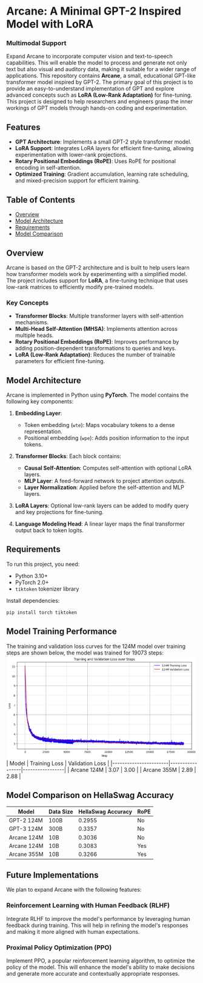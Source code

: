 # Arcane: A Minimal GPT-2 Inspired Model with LoRA

### Multimodal Support
Expand Arcane to incorporate computer vision and text-to-speech capabilities. This will enable the model to process and generate not only text but also visual and auditory data, making it suitable for a wider range of applications.
This repository contains **Arcane**, a small, educational GPT-like transformer model inspired by GPT-2. The primary goal of this project is to provide an easy-to-understand implementation of GPT and explore advanced concepts such as **LoRA (Low-Rank Adaptation)** for fine-tuning. This project is designed to help researchers and engineers grasp the inner workings of GPT models through hands-on coding and experimentation.

## Features
- **GPT Architecture**: Implements a small GPT-2 style transformer model.
- **LoRA Support**: Integrates LoRA layers for efficient fine-tuning, allowing experimentation with lower-rank projections.
- **Rotary Positional Embeddings (RoPE)**: Uses RoPE for positional encoding in self-attention.
- **Optimized Training**: Gradient accumulation, learning rate scheduling, and mixed-precision support for efficient training.

## Table of Contents
- [Overview](#overview)
- [Model Architecture](#model-architecture)
- [Requirements](#requirements)
- [Model Comparison](#model-comparison)

## Overview
Arcane is based on the GPT-2 architecture and is built to help users learn how transformer models work by experimenting with a simplified model. The project includes support for **LoRA**, a fine-tuning technique that uses low-rank matrices to efficiently modify pre-trained models.

### Key Concepts
- **Transformer Blocks**: Multiple transformer layers with self-attention mechanisms.
- **Multi-Head Self-Attention (MHSA)**: Implements attention across multiple heads.
- **Rotary Positional Embeddings (RoPE)**: Improves performance by adding position-dependent transformations to queries and keys.
- **LoRA (Low-Rank Adaptation)**: Reduces the number of trainable parameters for efficient fine-tuning.

## Model Architecture
Arcane is implemented in Python using **PyTorch**. The model contains the following key components:

1. **Embedding Layer**:
   - Token embedding (`wte`): Maps vocabulary tokens to a dense representation.
   - Positional embedding (`wpe`): Adds position information to the input tokens.
   
2. **Transformer Blocks**: Each block contains:
   - **Causal Self-Attention**: Computes self-attention with optional LoRA layers.
   - **MLP Layer**: A feed-forward network to project attention outputs.
   - **Layer Normalization**: Applied before the self-attention and MLP layers.
   
3. **LoRA Layers**: Optional low-rank layers can be added to modify query and key projections for fine-tuning.
   
4. **Language Modeling Head**: A linear layer maps the final transformer output back to token logits.

## Requirements
To run this project, you need:
- Python 3.10+
- PyTorch 2.0+
- `tiktoken` tokenizer library

Install dependencies:
```bash
pip install torch tiktoken
```

## Model Training Performance
The training and validation loss curves for the 124M model over training steps are shown below, the model was trained for 19073 steps:
![2D Neuron](/images/training_val_graph.png)
| Model                 | Training Loss   | Validation Loss |
|-----------------------|-----------------|-----------------|
| Arcane 124M           | 3.07            | 3.00            |
| Arcane 355M           | 2.89            | 2.88            | 


## Model Comparison on HellaSwag Accuracy

| Model                 | Data Size   | HellaSwag Accuracy | RoPE |
|-----------------------|-------------|--------------------|------|
| GPT-2 124M            | 100B        | 0.2955             | No   |
| GPT-3 124M            | 300B        | 0.3357             | No   |
| Arcane 124M           | 10B         | 0.3036             | No   |
| Arcane 124M           | 10B         | 0.3083             | Yes  |
| Arcane 355M           | 10B         | 0.3266             | Yes  |

## Future Implementations

We plan to expand Arcane with the following features:

### Reinforcement Learning with Human Feedback (RLHF)
Integrate RLHF to improve the model's performance by leveraging human feedback during training. This will help in refining the model's responses and making it more aligned with human expectations.

### Proximal Policy Optimization (PPO)
Implement PPO, a popular reinforcement learning algorithm, to optimize the policy of the model. This will enhance the model's ability to make decisions and generate more accurate and contextually appropriate responses.
